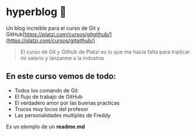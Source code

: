 # hyperblog 💙
Un blog increible para el curso de Git y GitHub[https://platzi.com/cursos/gitgithub/](https://platzi.com/cursos/gitgithub/)
> El curso de Git y Github de Platzi es lo que me hacia falta para triplicar mi salario y lanzarme a la industria

## En este curso vemos de todo:
* Todos los comando de Git
* El flujo de trabajo de GitHub
* El verdadero amor por las buenas practicas
* Trucos muy locos del profesor
* Las personalidades multiples de Freddy

Es un elemplo de un **readme.md**